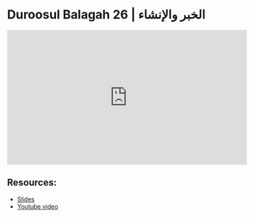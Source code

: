 # Duroosul Balagah 26 | الخبر والإنشاء
                
<iframe width="560" height="315" src="https://www.youtube-nocookie.com/embed/8BXCjitBMuI?start=0" frameborder="0" allow="accelerometer; autoplay; encrypted-media; gyroscope; picture-in-picture" allowfullscreen="allowfullscreen">
</iframe><BR>

## Resources:
- [Slides](https://github.com/arshare/resources_balagha_pdfs)
- [Youtube video](https://www.youtube.com/watch?v=8BXCjitBMuI&list=PLzn0qdi6JpdvvXVuJ7kIusNquSxeyKJvc)


